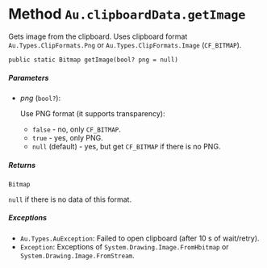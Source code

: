 # Method `Au.clipboardData.getImage`

Gets image from the clipboard. Uses clipboard format `Au.Types.ClipFormats.Png` or `Au.Types.ClipFormats.Image` (`CF_BITMAP`).

```
public static Bitmap getImage(bool? png = null)
```

##### Parameters

- *png*  (`bool?`):

    Use PNG format (it supports transparency):

    - `false` - no, only `CF_BITMAP`.
    - `true` - yes, only PNG.
    - `null` (default) - yes, but get `CF_BITMAP` if there is no PNG.

##### Returns

`Bitmap`

`null` if there is no data of this format.

##### Exceptions

- `Au.Types.AuException`:
    Failed to open clipboard (after 10 s of wait/retry).
- `Exception`:
    Exceptions of `System.Drawing.Image.FromHbitmap` or `System.Drawing.Image.FromStream`.